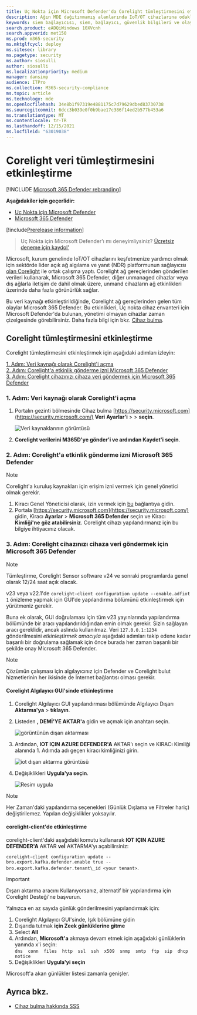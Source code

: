 ```yaml
---
title: Uç Nokta için Microsoft Defender'da Corelight tümleştirmesini etkinleştirme
description: Ağın MDE dağıtınmamış alanlarında IoT/OT cihazlarına odaklanan görünürlük kazanmak için Corelight tümleştirmesini etkinleştirme
keywords: siem bağlayıcısı, siem, bağlayıcı, güvenlik bilgileri ve olayları etkinleştirme
search.product: eADQiWindows 10XVcnh
search.appverid: met150
ms.prod: m365-security
ms.mktglfcycl: deploy
ms.sitesec: library
ms.pagetype: security
ms.author: siosulli
author: siosulli
ms.localizationpriority: medium
manager: dansimp
audience: ITPro
ms.collection: M365-security-compliance
ms.topic: article
ms.technology: mde
ms.openlocfilehash: 34e8b1f97319e4881175c7d79629dbed83730738
ms.sourcegitcommit: 6dcc3b039e0f0b9bae17c386f14ed2b577b453a6
ms.translationtype: MT
ms.contentlocale: tr-TR
ms.lasthandoff: 12/15/2021
ms.locfileid: "63019038"
---
```

# <a name="enable-corelight-data-integration"></a>Corelight veri tümleştirmesini etkinleştirme

[!INCLUDE [Microsoft 365 Defender rebranding](../../includes/microsoft-defender.md)]

**Aşağıdakiler için geçerlidir:**

- [Uç Nokta için Microsoft Defender](https://go.microsoft.com/fwlink/?linkid=2154037)
- [Microsoft 365 Defender](https://go.microsoft.com/fwlink/?linkid=2118804)

[!include[Prerelease information](../../includes/prerelease.md)]

> Uç Nokta için Microsoft Defender'ı mı deneyimliysiniz? [Ücretsiz deneme için kaydol'](https://signup.microsoft.com/create-account/signup?products=7f379fee-c4f9-4278-b0a1-e4c8c2fcdf7e&ru=https://aka.ms/MDEp2OpenTrial?ocid=docs-wdatp-enablesiem-abovefoldlink)

Microsoft, kurum genelinde IoT/OT cihazlarını keşfetmenize yardımcı olmak için sektörde lider açık ağ algılama ve yanıt (NDR) platformunun sağlayıcısı [olan Corelight](https://corelight.com/integrations/iot-security) ile ortak çalışma yaptı. Corelight ağ gereçlerinden gönderilen verileri kullanarak, Microsoft 365 Defender, diğer unmanaged cihazlar veya dış ağlarla iletişim de dahil olmak üzere, unmand cihazların ağ etkinlikleri üzerinde daha fazla görünürlük sağlar.

Bu veri kaynağı etkinleştirildiğinde, Corelight ağ gereçlerinden gelen tüm olaylar Microsoft 365 Defender. Bu etkinlikleri, Uç nokta cihaz envanteri için Microsoft Defender'da bulunan, yönetimi olmayan cihazlar zaman çizelgesinde görebilirsiniz. Daha fazla bilgi için bkz. [Cihaz bulma](device-discovery.md).

## <a name="enabling-the-corelight-integration"></a>Corelight tümleştirmesini etkinleştirme

Corelight tümleştirmesini etkinleştirmek için aşağıdaki adımları izleyin:

[1. Adım: Veri kaynağı olarak Corelight'i açma](#step-1-turn-on-corelight-as-a-data-source)<br>
[2. Adım: Corelight'a etkinlik gönderme izni Microsoft 365 Defender](#step-2-provide-permission-for-corelight-to-send-events-to-microsoft-365-defender)<br>
[3. Adım: Corelight cihazınızı cihaza veri göndermek için Microsoft 365 Defender](#step-3-configure-your-corelight-appliance-to-send-data-to-microsoft-365-defender)

### <a name="step-1-turn-on-corelight-as-a-data-source"></a>1. Adım: Veri kaynağı olarak Corelight'i açma

1. Portalın gezinti bölmesinde Cihaz bulma [https://security.microsoft.com](https://security.microsoft.com/) **Veri** **Ayarlar'i** \> \> **seçin**.

    ![Veri kaynaklarının görüntüsü](images/enable-corelight.png)

2. **Corelight verilerini M365D'ye gönder'i ve ardından Kaydet'i** **seçin**.

### <a name="step-2-provide-permission-for-corelight-to-send-events-to-microsoft-365-defender"></a>2. Adım: Corelight'a etkinlik gönderme izni Microsoft 365 Defender

> [!NOTE]
> Corelight'a kuruluş kaynakları için erişim izni vermek için genel yönetici olmak gerekir.

1. Kiracı Genel Yöneticisi olarak, izin vermek için [bu](<https://login.microsoftonline.com/common/oauth2/authorize?prompt=consent&client_id=d8be544e-9d1a-4825-a5cb-fb447457f692&response_type=code&sso_reload=true>) bağlantıya gidin.
2. Portala [https://security.microsoft.com](https://security.microsoft.com/) gidin, Kiracı **Ayarlar** \> **Microsoft 365 Defender** seçin ve Kiracı **Kimliği'ne göz atabilirsiniz**. Corelight cihazı yapılandırmanız için bu bilgiye ihtiyacınız olacak.

### <a name="step-3-configure-your-corelight-appliance-to-send-data-to-microsoft-365-defender"></a>3. Adım: Corelight cihazınızı cihaza veri göndermek için Microsoft 365 Defender

> [!NOTE]
>  Tümleştirme, Corelight Sensor software v24 ve sonraki programlarda genel olarak 12/24 saat açık olacak. 

v23 veya v22.1'de `corelight-client configuration update --enable.adfiot 1` önizleme yapmak için GUI'de yapılandırma bölümünü etkinleştirmek için yürütmeniz gerekir.

Buna ek olarak, GUI doğrulaması için tüm v23 yayınlarında yapılandırma bölümünde bir aracı yapılandırıldığından emin olmak gerekir.  Sizin sağlayan aracı gereklidir, ancak aslında kullanılmaz. Veri `127.0.0.1:1234` gönderilmesini _etkinleştirmek amacıyla_ aşağıdaki adımları takip edene kadar başarılı bir doğrulama sağlamak için önce burada her zaman başarılı bir şekilde onay Microsoft 365 Defender.

> [!NOTE]
> Çözümün çalışması için algılayıcınız için Defender ve Corelight bulut hizmetlerinin her ikisinde de İnternet bağlantısı olması gerekir.

#### <a name="enabling-in-the-corelight-sensor-gui"></a>Corelight Algılayıcı GUI'sinde etkinleştirme

1. Corelight Algılayıcı GUI yapılandırması bölümünde Algılayıcı Dışarı **Aktarma'ya** \> **tıklayın**.
2. Listeden **, DEMİ'YE AKTAR'a** gidin ve açmak için anahtarı seçin.

   ![görüntünün dışarı aktarması](images/exporttokafka.png)

3. Ardından, **IOT IÇIN AZURE DEFENDER'A** AKTAR'ı seçin ve KIRACı Kimliği alanında 1. Adımda adı geçen kiracı kimliğinizi girin.

   ![iot dışarı aktarma görüntüsü](images/exporttodiot.png)

4. Değişiklikleri **Uygula'ya seçin**.

   ![Resim uygula ](images/corelightapply.png)

> [!NOTE]
> Her Zaman'daki yapılandırma seçenekleri (Günlük Dışlama ve Filtreler hariç) değiştirilemez. Yapılan değişiklikler yoksayılır.

#### <a name="enabling-in-the-corelight-client"></a>corelight-client'de etkinleştirme

corelight-client'daki aşağıdaki komutu kullanarak **IOT IÇIN AZURE DEFENDER'A** AKTAR **veİ** AKTARMA'yı açabilirsiniz:

`corelight-client configuration update --bro.export.kafka.defender.enable true --bro.export.kafka.defender.tenant\_id <your tenant>`.

> [!IMPORTANT]
> Dışarı aktarma aracını Kullanıyorsanız, alternatif bir yapılandırma için Corelight Desteği'ne başvurun.

Yalnızca en az sayıda günlük gönderilmesini yapılandırmak için:

1. Corelight Algılayıcı GUI'sinde, Işık bölümüne gidin
2. Dışarıda tutmak **için Zeek günlüklerine gitme**
3. Select **All**
4. Ardından, **Microsoft'a** akmaya devam etmek için aşağıdaki günlüklerin yanında x'i seçin:  
    `dns  conn  files  http  ssl  ssh  x509  snmp  smtp  ftp  sip  dhcp  notice`
5. Değişiklikleri **Uygula'yi seçin**

Microsoft'a akan günlükler listesi zamanla genişler.

## <a name="see-also"></a>Ayrıca bkz.

- [Cihaz bulma hakkında SSS](device-discovery-faq.md)
